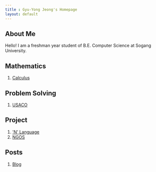 ```yaml
---
title : Gyu-Yong Jeong's Homepage
layout: default
---
```


## About Me

Hello! I am a freshman year student of B.E. Computer Science at Sogang University.

## Mathematics

1. [Calculus](./Math/Calculus/index.md)

## Problem Solving

1. [USACO](./PS/USACO/index.md)

## Project

1. ['N' Language](./projects/PL.md)
2. [NGOS](./projects/OS.md)

## Posts

1. [Blog](./posts/Blog/index.md)

<!--
## Publications

1. F.Bar, J.Doe: Effects of having a placeholder of a name
2. S.Holmes, J.Watson: Consequences of living with a sociopath in London

## Typography

This is a [link](http://google.com). Something *italics* and something **bold**.

Here is a table

Year | Award | Category
-----|-------|--------
2014 | Emmy  | Won Outstanding Lead Actor in a miniseries or a movie
2015 | BAFTA | Nominated for Best Leading Actor for Sherlock
2014 | Satellite | Won Best Actor miniseries or television film

Here is a horizontal rule

---

Here is a blockquote

> To a great mind, nothing is little

## References

* Foo Bar: Head of Department, Placeholder Names, Lorem
* John Doe: Associate Professor, Department of Computer Science, Ipsum

-->
